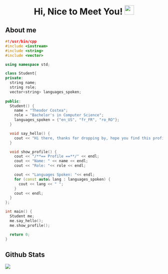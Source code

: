 <h1 align='center'>
  Hi, Nice to Meet You! <img src="https://media.giphy.com/media/hvRJCLFzcasrR4ia7z/giphy.gif" width="30px">
</h1>

## About me

```c++
#!/usr/bin/cpp
#include <iostream>
#include <string>
#include <vector>

using namespace std;

class Student{
private:
  string name;
  string role;
  vector<string> languages_spoken;
  
public:
  Student() {
    name = "Theodor Costea";
    role = "Bachelor's in Computer Science";
    languages_spoken = {"en_US", "fr_FR", "ro_RO"};
  }

  void say_hello() {
    cout << "Hi there, thanks for dropping by, hope you find this profile interesting" << endl;
  }

  void show_profile() {
    cout << "/**== Profile ==**/" << endl;
    cout << "Name: " << name << endl;
    cout << "Role: "<< role << endl;

    cout << "Languages Spoken: "<< endl;
    for (const auto& lang : languages_spoken) {
      cout << lang << " ";
    }
    cout << endl;
  }
};

int main() {
  Student me;
  me.say_hello();
  me.show_profile();

  return 0;
}
```

## Github Stats
[![](https://github-readme-stats.vercel.app/api?username=teiyo-o)](https://github.com/anuraghazra/github-readme-stats)